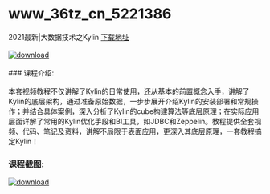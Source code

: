 # www_36tz_cn_5221386
2021最新|大数据技术之Kylin
[下载地址](http://www.36tz.cn/article/5221386 "下载地址")
<br/></br>[![download](http://36tz.cn/muke_img/2021_10_1-30-300x152.png "下载地址")](http://www.36tz.cn/article/5221386 "下载地址")
<br/></br>### 课程介绍:<br/></br>本套视频教程不仅讲解了Kylin的日常使用，还从基本的前置概念入手，讲解了Kylin的底层架构，通过准备原始数据，一步步展开介绍Kylin的安装部署和常规操作；并结合具体案例，深入分析了Kylin的cube构建算法等底层原理；在实际应用层面详解了常用的Kylin优化手段和BI工具，如JDBC和Zeppelin。教程提供全套视频、代码、笔记及资料，讲解不局限于表面应用，更深入其底层原理，一套教程搞定Kylin！

### 课程截图:
[![download](http://36tz.cn/muke_img/2021_10_2-24.png "下载地址")](http://www.36tz.cn/article/5221386 "下载地址")
